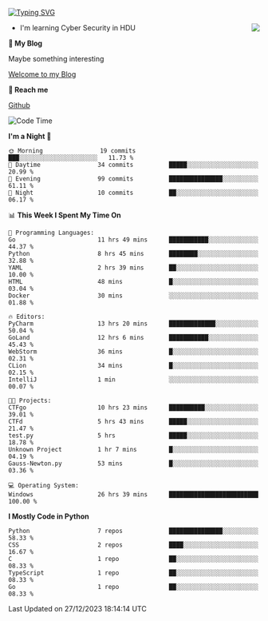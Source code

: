 [![Typing SVG](https://readme-typing-svg.herokuapp.com?font=Fira+Code&pause=1000&random=false&width=450&height=60&lines=Hello+%F0%9F%91%8B%F0%9F%8F%BB;I'm+JBNRZ)](https://git.io/typing-svg)

<a href="#">
  <img align="right" src="https://github-readme-stats.vercel.app/api?username=JBNRZ&show_icons=true&bg_color=15,f2f7fd,E0EAFC" />
</a>

- I'm learning Cyber Security in HDU

 **🌱 My Blog**

Maybe something interesting

[Welcome to my Blog](https://jbnrz.com.cn/)

 **💬 Reach me** 

[Github](https://github.com/JBNRZ)


<!--START_SECTION:waka-->
![Code Time](http://img.shields.io/badge/Code%20Time-237%20hrs%2046%20mins-blue)

**I'm a Night 🦉** 

```text
🌞 Morning                19 commits          ███░░░░░░░░░░░░░░░░░░░░░░   11.73 % 
🌆 Daytime                34 commits          █████░░░░░░░░░░░░░░░░░░░░   20.99 % 
🌃 Evening                99 commits          ███████████████░░░░░░░░░░   61.11 % 
🌙 Night                  10 commits          ██░░░░░░░░░░░░░░░░░░░░░░░   06.17 % 
```


📊 **This Week I Spent My Time On** 

```text
💬 Programming Languages: 
Go                       11 hrs 49 mins      ███████████░░░░░░░░░░░░░░   44.37 % 
Python                   8 hrs 45 mins       ████████░░░░░░░░░░░░░░░░░   32.88 % 
YAML                     2 hrs 39 mins       ██░░░░░░░░░░░░░░░░░░░░░░░   10.00 % 
HTML                     48 mins             █░░░░░░░░░░░░░░░░░░░░░░░░   03.04 % 
Docker                   30 mins             ░░░░░░░░░░░░░░░░░░░░░░░░░   01.88 % 

🔥 Editors: 
PyCharm                  13 hrs 20 mins      █████████████░░░░░░░░░░░░   50.04 % 
GoLand                   12 hrs 6 mins       ███████████░░░░░░░░░░░░░░   45.43 % 
WebStorm                 36 mins             █░░░░░░░░░░░░░░░░░░░░░░░░   02.31 % 
CLion                    34 mins             █░░░░░░░░░░░░░░░░░░░░░░░░   02.15 % 
IntelliJ                 1 min               ░░░░░░░░░░░░░░░░░░░░░░░░░   00.07 % 

🐱‍💻 Projects: 
CTFgo                    10 hrs 23 mins      ██████████░░░░░░░░░░░░░░░   39.01 % 
CTFd                     5 hrs 43 mins       █████░░░░░░░░░░░░░░░░░░░░   21.47 % 
test.py                  5 hrs               █████░░░░░░░░░░░░░░░░░░░░   18.78 % 
Unknown Project          1 hr 7 mins         █░░░░░░░░░░░░░░░░░░░░░░░░   04.19 % 
Gauss-Newton.py          53 mins             █░░░░░░░░░░░░░░░░░░░░░░░░   03.36 % 

💻 Operating System: 
Windows                  26 hrs 39 mins      █████████████████████████   100.00 % 
```

**I Mostly Code in Python** 

```text
Python                   7 repos             ███████████████░░░░░░░░░░   58.33 % 
CSS                      2 repos             ████░░░░░░░░░░░░░░░░░░░░░   16.67 % 
C                        1 repo              ██░░░░░░░░░░░░░░░░░░░░░░░   08.33 % 
TypeScript               1 repo              ██░░░░░░░░░░░░░░░░░░░░░░░   08.33 % 
Go                       1 repo              ██░░░░░░░░░░░░░░░░░░░░░░░   08.33 % 
```




 Last Updated on 27/12/2023 18:14:14 UTC
<!--END_SECTION:waka-->
